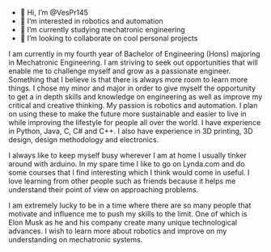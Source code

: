- 👋 Hi, I’m @VesPr145
- 👀 I’m interested in robotics and automation
- 🌱 I’m currently studying mechatronic engineering
- 💞️ I’m looking to collaborate on cool personal projects

I am currently in my fourth year of Bachelor of Engineering (Hons) majoring in Mechatronic Engineering. I am striving to seek out opportunities that will enable me to challenge myself and grow as a passionate engineer. Something that I believe is that there is always more room to learn more things. I chose my minor and major in order to give myself the opportunity to get a in depth skills and knowledge on engineering as well as improve my critical and creative thinking. My passion is robotics and automation. I plan on using these to make the future more sustainable and easier to live in while improving the lifestyle for people all over the world. I have experience in Python, Java, C, C# and C++. I also have experience in 3D printing, 3D design, design methodology and electronics.

I always like to keep myself busy wherever I am at home I usually tinker around with arduino. In my spare time I like to go on Lynda.com and do some courses that I find interesting which I think would come in useful. I love learning from other people such as friends because it helps me understand their point of view on approaching problems.

I am extremely lucky to be in a time where there are so many people that motivate and influence me to push my skills to the limit. One of which is Elon Musk as he and his company create many unique technological advances. I wish to learn more about robotics and improve on my understanding on mechatronic systems.
